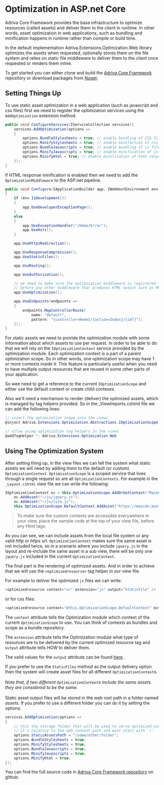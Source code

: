 # Optimization in ASP&period;net Core 

Adriva Core Framework provides the base infrastructure to optimize resources (called assets) and deliver them to the client in runtime. In other words, asset optimization in web applications, such as bundling and minification happens in runtime rather than compile or build time.

In the default implementation Adriva.Extensions.Optimization.Web library optimizes the assets when requested, optionally stores them on the file system and relies on static file middleware to deliver them to the client once requested or renders them inline.

To get started you can either clone and build the [Adriva Core Framework](https://adriva.github.io/coreframework/) repository or download packages from [Nuget](https://www.nuget.org/profiles/adriva).


## Setting Things Up

To use static asset optimization in a web application (such as javascript and css files) first we need to register the optimization services using the `AddOptimization` extension method.

```csharp
public void ConfigureServices(IServiceCollection services){
    services.AddOptimization(options =>
    {
        options.BundleStylesheets = true; // enable bundling of CSS files
        options.MinifyStylesheets = true; // enable minifaction of css files
        options.BundleJavascripts = true; // enable bundling of js files
        options.MinifyJavascripts = true; // enable minification of js files
        options.MinifyHtml = true; // enable minification of html response
    });
}
```

If HTML response minification is enabled then we need to add the `OptimizationMiddleware` to the ASP&period;net pipeline.

```csharp
public void Configure(IApplicationBuilder app, IWebHostEnvironment env)
{
    if (env.IsDevelopment())
    {
        app.UseDeveloperExceptionPage();
    }
    else
    {
        app.UseExceptionHandler("/Home/Error");
        app.UseHsts();
    }

    app.UseHttpsRedirection();

    app.UseResponseCompression();
    app.UseStaticFiles();

    app.UseRouting();

    app.UseAuthorization();

    // we need to make sure the optimization middleware is registered 
    // before any other middleware that produces HTML output such as MVC    
    app.UseOptimization(); 

    app.UseEndpoints(endpoints =>
    {
        endpoints.MapControllerRoute(
            name: "default",
            pattern: "{controller=Home}/{action=Index}/{id?}");
    });
}
```

For static assets we need to provide the optimization module with some information about which assets to use per request. In order to be able to do that we will rely on the `IOptimizationContext` service provided by the optimization module. Each optimization context is a part of a parent optimization scope. So in other words, one optimization scope may have 1 or more contexts inside it.
This feature is particularly useful when you need to have multiple output resources that are reused in some other parts of your application.

So wee need to get a reference to the current ```IOptimizationScope``` and either use the default context or create child contexes.

Also we'll need a mechanism to render (deliver) the optimized assets, which is managed by tag helpers provided. So in the _ViewImports.cshtml file we can add the following lines:

```csharp
// inject the optimization scope into the views
@inject Adriva.Extensions.Optimization.Abstractions.IOptimizationScope OptimizationScope

// allow using optimization tag helpers in the views
@addTagHelper *, Adriva.Extensions.Optimization.Web
```

## Using The Optimization System 

After setting thing up, in the view files we can tell the system what static assets we will need by adding them to the default (or custom) `OptimizationContext`. `OptimizationScope` is a scoped service that lives through a single request so are all ```OptimizationContexts```. For example in the `_Layout.cshtml` view file we can write the following:

```csharp
IOptimizationContext oc = this.OptimizationScope.AddOrGetContext("MainContext");
    oc.AddAsset("~/js/jquery.js");
    oc.AddAsset("~/js/site.js");
    this.OptimizationScope.DefaultContext.AddAsset("https://maxcdn.bootstrapcdn.com/bootstrap/4.0.0/css/bootstrap.css");
```
>To make sure the custom contexts are accessible everywehere in your view, place the sample code at the top of your view file, before any Html tags.

As you can see, we can include assets from the local file system or any valid *http* or *https* url.
`OptimizationContext` makes sure the same asset is not included twice, so in a scenario where you include `jquery.js` in the layout and re-include the same asset in a sub view, there will be only one `jquery.js` included in the current `OptimizationContext`.

The final part is the rendering of optimized assets. And in order to achieve that we will use the `<optimizedresource>` tag helper in our view file.

For example to deliver the optimized `js` files we can write:

```csharp
<optimizedresource context="oc" extension="js" output="StaticFile" />
```

or for css files:

```csharp
<optimizedresource context="@this.OptimizationScope.DefaultContext" extension="css" output="StaticFile" />    
```
The ```context``` attribute tells the Optimization module which context of the current ```OptimizationScope``` to use. You can think of contexts as bundles and scope as a bundle repository.

The `extension` attribute tells the Optimization module what type of resources are to be delivered by the current optimized resource tag and `output` attribute tells *HOW* to deliver them.

The valid values for the `output` attribute can be found [here](https://adriva.github.io/coreframework/api/Adriva.Extensions.Optimization.Web.OptimizationTagOutput.html) .

If you prefer to use the `StaticFiles` method as the output delivery option then the system will create asset files for all different `OptimizationContext`s.
\
\
*Note that, if two different `OptimizationContext`s include the same assets they are considered to be the same.*
\
\
Static asset output files will be stored in the web root path in a folder named *assets*.
If you prefer to use a different folder you can do it by setting the options. 

```csharp
services.AddOptimization(options =>
{
    // this the storage folder that will be used to serve optimized output files
    // it's relative to the web content path and must start with '/'.
    options.StaticAssetsPath = "/some/other/folder";
    options.BundleStylesheets = true;
    options.MinifyStylesheets = true;
    options.BundleJavascripts = true;
    options.MinifyJavascripts = true;
    options.MinifyHtml = true;
});
```

You can find the full source code in [Adriva Core Framework repository](https://github.com/adriva/coreframework/tree/master/Optimization/src/Adriva.Extensions.Optimization.Web) on github.
